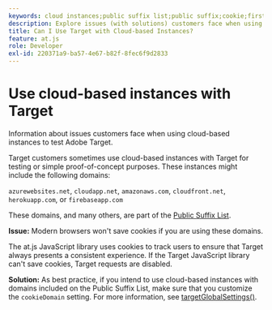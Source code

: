 ```yaml
---
keywords: cloud instances;public suffix list;public suffix;cookie;first-party cookie;1st-party cookie;azurewebsites.net;cloudapp.net;amazonaws.com;cloudfront.net;herokuapp.com;firebaseapp.com;targetGlobalSettings;cookieDomain
description: Explore issues (with solutions) customers face when using cloud-based instances to test Adobe Target or for proof-of-concept purposes.
title: Can I Use Target with Cloud-based Instances?
feature: at.js
role: Developer
exl-id: 220371a9-ba57-4e67-b82f-8fec6f9d2833
---
```

# Use cloud-based instances with Target

Information about issues customers face when using cloud-based instances to test Adobe Target.

Target customers sometimes use cloud-based instances with Target for testing or simple proof-of-concept purposes. These instances might include the following domains: 

`azurewebsites.net`, `cloudapp.net`, `amazonaws.com`, `cloudfront.net`, `herokuapp.com`, or `firebaseapp.com`

These domains, and many others, are part of the [Public Suffix List](https://publicsuffix.org/list/public_suffix_list.dat).

**Issue:** Modern browsers won't save cookies if you are using these domains.

The at.js JavaScript library uses cookies to track users to ensure that Target always presents a consistent experience. If the Target JavaScript library can't save cookies, Target requests are disabled.

**Solution:** As best practice, if you intend to use cloud-based instances with domains included on the Public Suffix List, make sure that you customize the `cookieDomain` setting. For more information, see [targetGlobalSettings()](/help/c-implementing-target/c-implementing-target-for-client-side-web/targetgobalsettings.md).
